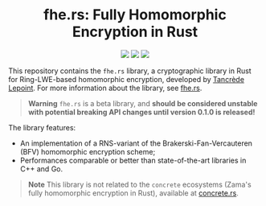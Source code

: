 <h1 align="center">fhe.rs: Fully Homomorphic Encryption in Rust</h1>
<p align="center">
<a href="https://github.com/tlepoint/fhe.rs/actions/workflows/rust.yml"><img src="https://github.com/tlepoint/fhe.rs/actions/workflows/rust.yml/badge.svg?branch=main"/></a>
<a href="https://opensource.org/licenses/MIT"><img src="https://img.shields.io/badge/License-MIT-yellow.svg"/></a>
<a href="https://codecov.io/gh/tlepoint/fhe.rs"><img src="https://codecov.io/gh/tlepoint/fhe.rs/branch/main/graph/badge.svg?token=LCBSDMB5NS"/></a>
</p>

This repository contains the `fhe.rs` library, a cryptographic library in Rust for Ring-LWE-based homomorphic encryption, developed by [Tancrède Lepoint](https://tancre.de). For more information about the library, see [fhe.rs](https://fhe.rs).

> **Warning**
> `fhe.rs` is a beta library, and **should be considered unstable with potential breaking API changes until version 0.1.0 is released!**

The library features:

* An implementation of a RNS-variant of the Brakerski-Fan-Vercauteren (BFV) homomorphic encryption scheme;
* Performances comparable or better than state-of-the-art libraries in C++ and Go.

> **Note**
> This library is not related to the `concrete` ecosystems (Zama's fully homomorphic encryption in Rust), available at [concrete.rs](https://concrete.rs).
